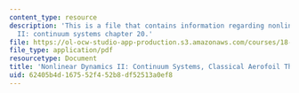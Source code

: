 ```yaml
---
content_type: resource
description: 'This is a file that contains information regarding nonlinear dynamics
  II: continuum systems chapter 20.'
file: https://ol-ocw-studio-app-production.s3.amazonaws.com/courses/18-354j-nonlinear-dynamics-ii-continuum-systems-spring-2015/62405b4d167552f452b8df52513a0ef8_MIT18_354JS15_Ch20.pdf
file_type: application/pdf
resourcetype: Document
title: 'Nonlinear Dynamics II: Continuum Systems, Classical Aerofoil Theory'
uid: 62405b4d-1675-52f4-52b8-df52513a0ef8
---
```

